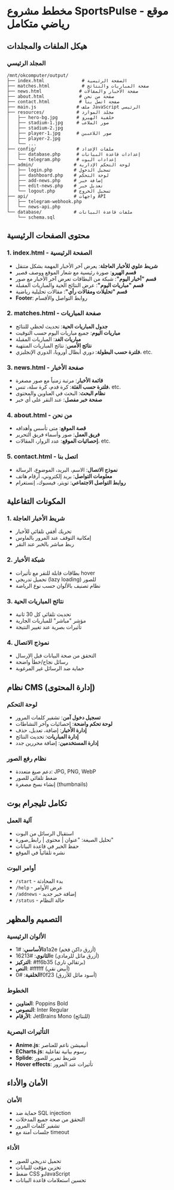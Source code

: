 # مخطط مشروع SportsPulse - موقع رياضي متكامل

## هيكل الملفات والمجلدات

### المجلد الرئيسي
```
/mnt/okcomputer/output/
├── index.html              # الصفحة الرئيسية
├── matches.html            # صفحة المباريات والنتائج
├── news.html              # صفحة الأخبار والمقالات
├── about.html             # صفحة من نحن
├── contact.html           # صفحة اتصل بنا
├── main.js               # ملف JavaScript الرئيسي
├── resources/            # مجلد الموارد
│   ├── hero-bg.jpg       # خلفية الهيرو
│   ├── stadium-1.jpg     # صور الملاعب
│   ├── stadium-2.jpg
│   ├── player-1.jpg      # صور اللاعبين
│   ├── player-2.jpg
│   └── ...
├── config/               # ملفات الإعداد
│   ├── database.php      # إعدادات قاعدة البيانات
│   └── telegram.php      # إعدادات البوت
├── admin/               # لوحة التحكم الإدارية
│   ├── login.php        # تسجيل الدخول
│   ├── dashboard.php    # لوحة التحكم
│   ├── add-news.php     # إضافة خبر
│   ├── edit-news.php    # تعديل خبر
│   └── logout.php       # تسجيل الخروج
├── api/                 # واجهات API
│   ├── telegram-webhook.php
│   └── news-api.php
└── database/            # ملفات قاعدة البيانات
    └── schema.sql
```

## محتوى الصفحات الرئيسية

### 1. index.html - الصفحة الرئيسية
- **شريط علوي للأخبار العاجلة**: يعرض آخر الأخبار المهمة بشكل متنقل
- **قسم الهيرو**: صورة رئيسية مع شعار الموقع ووصف قصير
- **قسم "أخبار اليوم"**: شبكة من البطاقات تعرض آخر الأخبار مع صور
- **قسم "مباريات اليوم"**: عرض النتائج الحية والمباريات المقبلة
- **قسم "تحليلات ومقالات رأي"**: مقالات تحليلية رياضية
- **Footer**: روابط التواصل والأقسام

### 2. matches.html - صفحة المباريات
- **جدول المباريات الحية**: تحديث لحظي للنتائج
- **مباريات اليوم**: جميع مباريات اليوم حسب التوقيت
- **مباريات الغد**: المباريات المقبلة
- **نتائج الأمس**: نتائج المباريات المنتهية
- **فلترة حسب البطولة**: دوري أبطال أوروبا، الدوري الإنجليزي، etc.

### 3. news.html - صفحة الأخبار
- **قائمة الأخبار**: مرتبة زمنياً مع صور مصغرة
- **فلترة حسب الفئة**: كرة قدم، كرة سلة، تنس، etc.
- **نظام البحث**: البحث في العناوين والمحتوى
- **صفحة خبر مفصل**: عند النقر على أي خبر

### 4. about.html - من نحن
- **قصة الموقع**: متى تأسس وأهدافه
- **فريق العمل**: صور وأسماء فريق التحرير
- **إحصائيات الموقع**: عدد الزوار، المقالات، etc.

### 5. contact.html - اتصل بنا
- **نموذج الاتصال**: الاسم، البريد، الموضوع، الرسالة
- **معلومات التواصل**: بريد إلكتروني، أرقام هاتف
- **روابط التواصل الاجتماعي**: تويتر، فيسبوك، إنستغرام

## المكونات التفاعلية

### 1. شريط الأخبار العاجلة
- تحريك أفقي تلقائي للأخبار
- إمكانية التوقف عند المرور بالماوس
- ربط مباشر بالخبر عند النقر

### 2. شبكة الأخبار
- بطاقات قابلة للنقر مع تأثيرات hover
- تحميل تدريجي (lazy loading) للصور
- نظام تصنيف بالألوان حسب نوع الرياضة

### 3. نتائج المباريات الحية
- تحديث تلقائي كل 30 ثانية
- مؤشر "مباشر" للمباريات الجارية
- تأثيرات بصرية عند تغيير النتيجة

### 4. نموذج الاتصال
- التحقق من صحة البيانات قبل الإرسال
- رسائل نجاح/خطأ واضحة
- حماية ضد الرسائل غير المرغوبة

## نظام CMS (إدارة المحتوى)

### لوحة التحكم
- **تسجيل دخول آمن**: تشفير كلمات المرور
- **لوحة تحكم واضحة**: إحصائيات وآخر النشاطات
- **إدارة الأخبار**: إضافة، تعديل، حذف
- **إدارة المباريات**: تحديث النتائج
- **إدارة المستخدمين**: إضافة محررين جدد

### نظام رفع الصور
- دعم صيغ متعددة: JPG, PNG, WebP
- ضغط تلقائي للصور
- إنشاء نسخ مصغرة (thumbnails)

## تكامل تليجرام بوت

### آلية العمل
- استقبال الرسائل من البوت
- تحليل الصيغة: "عنوان | محتوى | رابط_صورة"
- حفظ الخبر في قاعدة البيانات
- نشره تلقائياً في الموقع

### أوامر البوت
- `/start` - بدء المحادثة
- `/help` - عرض الأوامر
- `/addnews` - إضافة خبر جديد
- `/status` - حالة النظام

## التصميم والمظهر

### الألوان الرئيسية
- **الأساسي**: #1a1a2e (أزرق داكن فخم)
- **الثانوي**: #16213e (أزرق مائل للرمادي)
- **التركيز**: #ff6b35 (برتقالي ناري)
- **النص**: #ffffff (أبيض نقي)
- **الخلفية**: #0f0f23 (أسود مائل للأزرق)

### الخطوط
- **العناوين**: Poppins Bold
- **النصوص**: Inter Regular
- **الأرقام**: JetBrains Mono (للنتائج)

### التأثيرات البصرية
- **Anime.js**: أنيميشن ناعم للعناصر
- **ECharts.js**: رسوم بيانية تفاعلية
- **Splide**: شريط تمرير للصور
- **Hover effects**: تأثيرات عند المرور

## الأمان والأداء

### الأمان
- حماية ضد SQL injection
- التحقق من صحة جميع المدخلات
- تشفير كلمات المرور
- جلسات آمنة مع timeout

### الأداء
- تحميل تدريجي للصور
- تخزين مؤقت للبيانات
- ضغط CSS وJavaScript
- تحسين استعلامات قاعدة البيانات